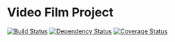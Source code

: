 # Video Film Project

[![Build Status](https://travis-ci.org/appleboy/video-film.svg)](https://travis-ci.org/appleboy/video-film) [![Dependency Status](https://gemnasium.com/appleboy/video-film.svg)](https://gemnasium.com/appleboy/video-film) [![Coverage Status](https://coveralls.io/repos/appleboy/video-film/badge.svg)](https://coveralls.io/r/appleboy/video-film)

